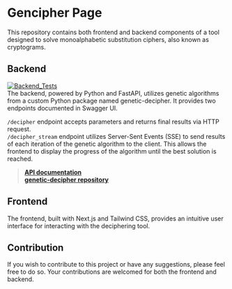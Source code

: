 # Gencipher Page

This repository contains both frontend and backend components of a tool designed to solve monoalphabetic substitution ciphers, also known as cryptograms.

## Backend 
[![Backend_Tests](https://github.com/alejandropr5/gencipher-page/actions/workflows/backend_tests.yml/badge.svg?branch=main)](https://github.com/alejandropr5/gencipher-page/actions/workflows/backend_tests.yml)  
The backend, powered by Python and FastAPI, utilizes genetic algorithms from a custom Python package named genetic-decipher. It provides two endpoints documented in Swagger UI.

`/decipher` endpoint accepts parameters and returns final results via HTTP request.  
`/decipher_stream` endpoint utilizes Server-Sent Events (SSE) to send results of each iteration of the genetic algorithm to the client. This allows the frontend to display the progress of the algorithm until the best solution is reached.

> [**API documentation**](https://github.com/alejandropr5/genetic-decipher.git)  
[**genetic-decipher repository**](https://github.com/alejandropr5/genetic-decipher.git) 

## Frontend

The frontend, built with Next.js and Tailwind CSS, provides an intuitive user interface for interacting with the deciphering tool.

## Contribution

If you wish to contribute to this project or have any suggestions, please feel free to do so. Your contributions are welcomed for both the frontend and backend.
